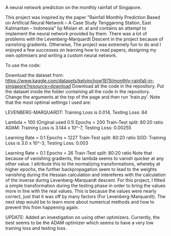A neural network prediction on the monthly rainfall of Singapore.

This project was inspired by the paper "Rainfall Monthly Prediction Based on Artificial Neural Network – A Case Study Tenggarong Station, East Kalimantan – Indonesia" by Mislan et. al and contains an attempt to implement the neural network provided by them. There was a lot of problems with the Levenberg-Marquardt Descent in the project because of vanishing gradients. Otherwise, The project was extremely fun to do and I enjoyed a few successes on learning how to read papers, designing my own optimisers and writing a custom neural network.

To use the code:

Download the dataset from: https://www.kaggle.com/datasets/kelvinchow1979/monthly-rainfall-in-singapore?resource=download
Download all the code in the repository.
Put the dataset inside the folder containing all the code in the repository.
Change the arguments at the top of the page and then run 'train.py'.
Note that the most optimal settings I used are:

LEVENBERG-MARQUARDT: Training Loss is 0.014, Testing Loss: 64

Lambda = 100 (Original used 0.1)
Epochs = 200
Train-Test split: 80:20 ratio
ADAM: Training Loss is 3.144 x 10^-7, Testing Loss: 0.00255

Learning Rate = 0.1
Epochs = 1227
Train-Test split: 80:20 ratio
SGD: Training Loss is 3.0 x 10^-3, Testing Loss: 0.003

Learning Rate = 0.1
Epochs = 26
Train-Test split: 80:20 ratio
Note that because of vanishing gradients, the lambda seems to vanish quicker at any other value. I attribute this to the normalizing transformations, whereby at higher epochs, the further backpropagation seem to lead to the weights vanishing during the Hessian calculation and intereferes with the calculation of the inverse during Levenberg-Marquardt descent. For this project, I fitted a simple transformation during the testing phase in order to bring the values more in line with the real values. This is because the values were nearly correct, just that it was off by many factors (For Levenberg-Marquardt). The next step would be to learn more about numerical methods and how to prevent this from happening again.

UPDATE: Added an investigation on using other optimizers. Currently, the best seems to be the ADAM optimizer which seems to have a very low training loss and testing loss.
